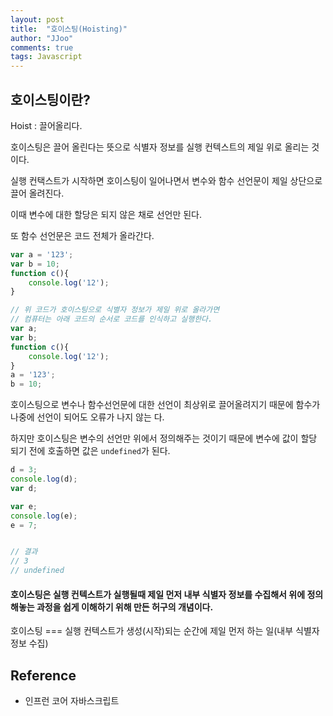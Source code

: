 ```yaml
---
layout: post
title:  "호이스팅(Hoisting)"
author: "JJoo"
comments: true
tags: Javascript
---
```


## 호이스팅이란?

Hoist : 끌어올리다.

호이스팅은 끌어 올린다는 뜻으로 식별자 정보를 실행 컨텍스트의 제일 위로 올리는 것이다. 

실행 컨택스트가 시작하면 호이스팅이 일어나면서 변수와 함수 선언문이 제일 상단으로 끌어 올려진다. 

이때 변수에 대한 할당은 되지 않은 채로 선언만 된다. 

또 함수 선언문은 코드 전체가 올라간다.

```javascript 
var a = '123';
var b = 10;
function c(){
    console.log('12');
}

// 위 코드가 호이스팅으로 식별자 정보가 제일 위로 올라가면
// 컴퓨터는 아래 코드의 순서로 코드를 인식하고 실행한다.
var a;
var b;
function c(){
    console.log('12');
}
a = '123';
b = 10;
```

호이스팅으로 변수나 함수선언문에 대한 선언이 최상위로 끌어올려지기 때문에 함수가 나중에 선언이 되어도 오류가 나지 않는 다. 

하지만 호이스팅은 변수의 선언만 위에서 정의해주는 것이기 때문에 변수에 값이 할당 되기 전에 호출하면 값은 `undefined`가 된다.

```javascript 
d = 3;
console.log(d);
var d;

var e;
console.log(e);
e = 7;


// 결과 
// 3 
// undefined

```

#### 호이스팅은 실행 컨텍스트가 실행될때 제일 먼저 내부 식별자 정보를 수집해서 위에 정의 해놓는 과정을 쉽게 이해하기 위해 만든 허구의 개념이다. 

호이스팅 === 실행 컨텍스트가 생성(시작)되는 순간에 제일 먼저 하는 일(내부 식별자 정보 수집)

## Reference 
- 인프런 코어 자바스크립트 